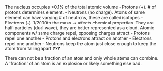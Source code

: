 The nucleus occupies <0.1% of the total atomic volume
	- Protons (+). # of protons determines element.
	- Neutrons (no charge). Atoms of same element can have varying # of neutrons, these are called isotopes
	- Electrons (-). 1/2000th the mass -> affects chemical properties. They are half-particles (dual wave), they are better represented as a cloud.
Atomic components w/ same charge repel, opposing charges attract
	- Protons repel one another
	- Protons and electrons attract on another
	- Electrons repel one another
	- Neutrons keep the atom just close enough to keep the atom from falling apart  ***???***

There can not be a fraction of an atom and only whole atoms can combine. A 'fraction' of an atom is an explosion or likely something else bad.